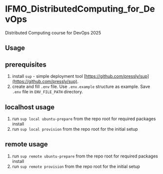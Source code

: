 # IFMO_DistributedComputing_for_DevOps
Distributed Computing course for DevOps 2025

## Usage


## prerequisites

1. install `sup` - simple deployment tool [https://github.com/pressly/sup](https://github.com/pressly/sup).
2. create and fill `.env` file. Use `.env.example` structure as example. Save `.env` file in `ENV_FILE_PATH` directory.

## localhost usage

1. run `sup local ubuntu-prepare` from the repo root for required packages install
2. run `sup local provision` from the repo root for the initial setup

## remote usage

1. run `sup remote ubuntu-prepare` from the repo root for required packages install
2. run `sup remote provision` from the repo root for the initial setup

